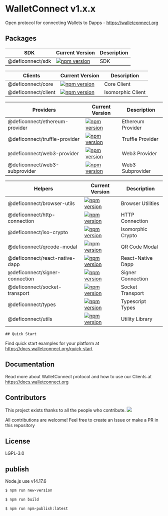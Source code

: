 # WalletConnect v1.x.x

Open protocol for connecting Wallets to Dapps - https://walletconnect.org

## Packages

| SDK           | Current Version                                                                                      | Description |
| ------------- | ---------------------------------------------------------------------------------------------------- | ----------- |
| @deficonnect/sdk | [![npm version](https://badge.fury.io/js/walletconnect.svg)](https://badge.fury.io/js/walletconnect) | SDK         |

| Clients               | Current Version                                                                                                              | Description       |
| --------------------- | ---------------------------------------------------------------------------------------------------------------------------- | ----------------- |
| @deficonnect/core   | [![npm version](https://badge.fury.io/js/%40walletconnect%2Fcore.svg)](https://badge.fury.io/js/%40walletconnect%2Fcore)     | Core Client       |
| @deficonnect/client | [![npm version](https://badge.fury.io/js/%40walletconnect%2Fclient.svg)](https://badge.fury.io/js/%40walletconnect%2Fclient) | Isomorphic Client |

| Providers                        | Current Version                                                                                                                                    | Description       |
| -------------------------------- | -------------------------------------------------------------------------------------------------------------------------------------------------- | ----------------- |
| @deficonnect/ethereum-provider | [![npm version](https://badge.fury.io/js/%40walletconnect%2Fethereum-provider.svg)](https://badge.fury.io/js/%40walletconnect%2Fethereum-provider) | Ethereum Provider |
| @deficonnect/truffle-provider  | [![npm version](https://badge.fury.io/js/%40walletconnect%2Ftruffle-provider.svg)](https://badge.fury.io/js/%40walletconnect%2Ftruffle-provider)   | Truffle Provider  |
| @deficonnect/web3-provider     | [![npm version](https://badge.fury.io/js/%40walletconnect%2Fweb3-provider.svg)](https://badge.fury.io/js/%40walletconnect%2Fweb3-provider)         | Web3 Provider     |
| @deficonnect/web3-subprovider  | [![npm version](https://badge.fury.io/js/%40walletconnect%2Fweb3-subprovider.svg)](https://badge.fury.io/js/%40walletconnect%2Fweb3-subprovider)   | Web3 Subprovider  |

| Helpers                          | Current Version                                                                                                                                    | Description       |
| -------------------------------- | -------------------------------------------------------------------------------------------------------------------------------------------------- | ----------------- |
| @deficonnect/browser-utils     | [![npm version](https://badge.fury.io/js/%40walletconnect%2Fbrowser-utils.svg)](https://badge.fury.io/js/%40walletconnect%2Fbrowser-utils)         | Browser Utilities |
| @deficonnect/http-connection   | [![npm version](https://badge.fury.io/js/%40walletconnect%2Fhttp-connection.svg)](https://badge.fury.io/js/%40walletconnect%2Fhttp-connection)     | HTTP Connection   |
| @deficonnect/iso-crypto        | [![npm version](https://badge.fury.io/js/%40walletconnect%2Fiso-crypto.svg)](https://badge.fury.io/js/%40walletconnect%2Fiso-crypto)               | Isomorphic Crypto |
| @deficonnect/qrcode-modal      | [![npm version](https://badge.fury.io/js/%40walletconnect%2Fqrcode-modal.svg)](https://badge.fury.io/js/%40walletconnect%2Fqrcode-modal)           | QR Code Modal     |
| @deficonnect/react-native-dapp | [![npm version](https://badge.fury.io/js/%40walletconnect%2Freact-native-dapp.svg)](https://badge.fury.io/js/%40walletconnect%2Freact-native-dapp) | React-Native Dapp |
| @deficonnect/signer-connection | [![npm version](https://badge.fury.io/js/%40walletconnect%2Fsigner-connection.svg)](https://badge.fury.io/js/%40walletconnect%2Fsigner-connection) | Signer Connection |
| @deficonnect/socket-transport  | [![npm version](https://badge.fury.io/js/%40walletconnect%2Fsocket-transport.svg)](https://badge.fury.io/js/%40walletconnect%2Fsocket-transport)   | Socket Transport  |
| @deficonnect/types             | [![npm version](https://badge.fury.io/js/%40walletconnect%2Ftypes.svg)](https://badge.fury.io/js/%40walletconnect%2Ftypes)                         | Typescript Types  |
| @deficonnect/utils             | [![npm version](https://badge.fury.io/js/%40walletconnect%2Futils.svg)](https://badge.fury.io/js/%40walletconnect%2Futils)                         | Utility Library   |

`## Quick Start`

Find quick start examples for your platform at https://docs.walletconnect.org/quick-start

## Documentation

Read more about WalletConnect protocol and how to use our Clients at https://docs.walletconnect.org

## Contributors

This project exists thanks to all the people who contribute.
<a href="https://github.com/monacohq/walletconnect-monorepo/graphs/contributors"><img src="https://opencollective.com/walletconnect/contributors.svg?width=890&button=false" /></a>

All contributions are welcome! Feel free to create an Issue or make a PR in this repository

## License

LGPL-3.0

## publish
Node.js use v14.17.6

```bash
$ npm run new-version
```

```bash
$ npm run build
```

```bash
$ npm run npm-publish:latest
```